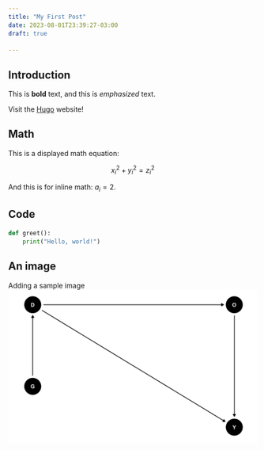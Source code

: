 ```yaml
---
title: "My First Post"
date: 2023-08-01T23:39:27-03:00
draft: true

---
```



## Introduction

This is **bold** text, and this is *emphasized* text.

Visit the [Hugo](https://gohugo.io) website!

## Math
This is a displayed math equation:

$$ x_i^2 + y_i^2 = z_i^2 $$

And this is for inline math: $a_i=2$.

## Code
```python
def greet():
    print("Hello, world!")
```

## An image
Adding a sample image 
![A sample caption](dag_model2.png)
